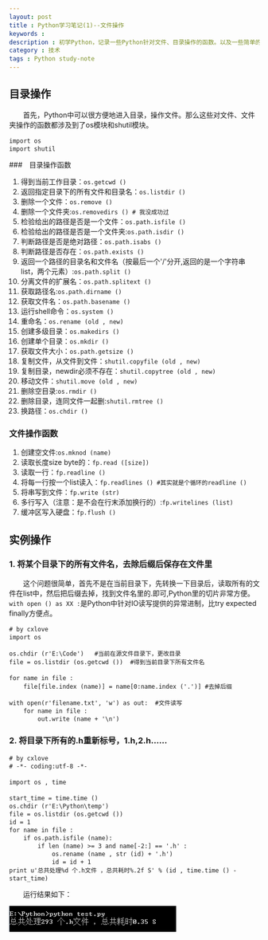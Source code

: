 ```yaml
---
layout: post
title : Python学习笔记(1)--文件操作
keywords :
description : 初学Python，记录一些Python针对文件、目录操作的函数。以及一些简单的实例。
category : 技术
tags : Python study-note
---
```



## 目录操作

　　首先，Python中可以很方便地进入目录，操作文件。那么这些对文件、文件夹操作的函数都涉及到了os模块和shutil模块。

	import os
	import shutil

###　目录操作函数

1.  得到当前工作目录：`os.getcwd ()`
2.  返回指定目录下的所有文件和目录名：`os.listdir ()`
3.  删除一个文件：`os.remove ()`
4.  删除一个文件夹:`os.removedirs () # 我没成功过`
5.  检验给出的路径是否是一个文件：`os.path.isfile ()`
6.  检验给出的路径是否是一个文件夹:`os.path.isdir ()`
7.  判断路径是否是绝对路径：`os.path.isabs ()`
8.  判断路径是否存在：`os.path.exists ()`
9.  返回一个路径的目录名和文件名（按最后一个'/'分开,返回的是一个字符串list，两个元素）:`os.path.split ()`
10.  分离文件的扩展名：`os.path.splitext ()`
11.  获取路径名:`os.path.dirname ()`
12.  获取文件名：`os.path.basename ()`
13.  运行shell命令：`os.system ()`
14.  重命名：`os.rename (old , new)`
15.  创建多级目录：`os.makedirs ()`
16.  创建单个目录：`os.mkdir ()`
17.  获取文件大小：`os.path.getsize ()`
18.  复制文件，从文件到文件：`shutil.copyfile (old , new)`
19.  复制目录，newdir必须不存在：`shutil.copytree (old , new)`
20.  移动文件：`shutil.move (old , new)`
21.  删除空目录:`os.rmdir ()`
22.  删除目录，连同文件一起删:`shutil.rmtree ()`
23.  换路径：`os.chdir ()`


### 文件操作函数

1.  创建空文件:`os.mknod (name)`
2.  读取长度size byte的：`fp.read ([size])`
3.  读取一行：`fp.readline ()`
4.  将每一行按一个list读入：`fp.readlines () #其实就是个循环的readline ()`
5.  将串写到文件：`fp.write (str)`
6.  多行写入（注意：是不会在行末添加换行的）:`fp.writelines (list)`
7.  缓冲区写入硬盘：`fp.flush ()`


## 实例操作

### 1. 将某个目录下的所有文件名，去除后缀后保存在文件里

　　这个问题很简单，首先不是在当前目录下，先转换一下目录后，读取所有的文件在list中，然后把后缀去掉，找到文件名里的.即可,Python里的切片非常方便。`with open () as XX :`是Python中针对IO读写提供的异常进制，比try expected finally方便点。

    # by cxlove
    import os
    
    os.chdir (r'E:\Code')   #当前在源文件目录下，更改目录
    file = os.listdir (os.getcwd ())  #得到当前目录下所有文件名
    
    for name in file :
    	file[file.index (name)] = name[0:name.index ('.')] #去掉后缀
    
    with open(r'filename.txt', 'w') as out:  #文件读写
    	for name in file :
    		out.write (name + '\n')

### 2. 将目录下所有的.h重新标号，1.h,2.h……


    # by cxlove
    # -*- coding:utf-8 -*-
    
    import os , time
    
    start_time = time.time ()
    os.chdir (r'E:\Python\temp')  
    file = os.listdir (os.getcwd ())  
    id = 1
    for name in file :
    	if os.path.isfile (name):
    		if len (name) >= 3 and name[-2:] == '.h' :
    			os.rename (name , str (id) + '.h')
    			id = id + 1
    print u'总共处理%d 个.h文件 ，总共耗时%.2f S' % (id , time.time () - start_time)
    

　　运行结果如下：

![Result](\images\PythonNote1_1.png)


